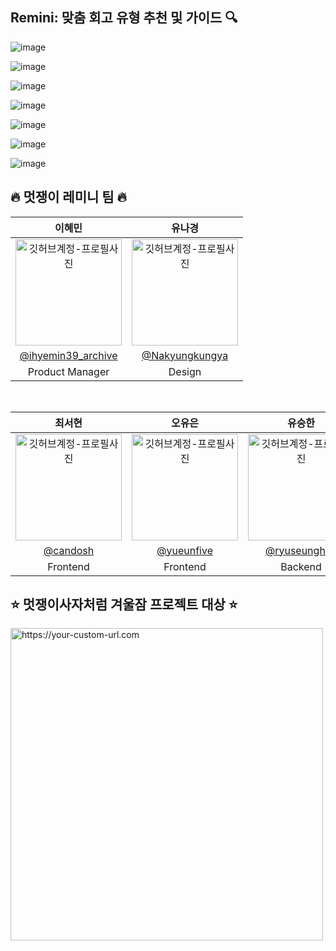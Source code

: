 ## Remini: 맞춤 회고 유형 추천 및 가이드 🔍

![image](https://github.com/Team-Remini/.github/assets/104755384/2fdc5655-7b16-48cc-ba6a-5784ebe4a21b)

![image](https://github.com/Team-Remini/.github/assets/104755384/1769a2be-8f6c-449d-b020-4f7269000774)

![image](https://github.com/Team-Remini/.github/assets/104755384/a9a760ba-e67f-45a9-ad98-2b72de9008ec)

![image](https://github.com/Team-Remini/.github/assets/104755384/604061db-7151-4124-aed5-1192cc397a43)

![image](https://github.com/Team-Remini/.github/assets/104755384/6aadbc3e-04c4-4817-af9f-4a372cf013f0)

![image](https://github.com/Team-Remini/.github/assets/104755384/351161c0-3077-4f28-9f99-3fcf536dc75a)

![image](https://github.com/Team-Remini/.github/assets/104755384/4d8920ee-6166-432d-aa93-c91a2db4a2e5)

## 🔥 멋쟁이 레미니 팀 🔥

|      이혜민       |          유나경         |                                                                                                   
| :------------------------------------------------------------------------------: | :---------------------------------------------------------------------------------------------------------------------------------------------------: |
|    <img src="https://avatars.githubusercontent.com/u/93399234?v=4" width="170" alt="깃허브계정-프로필사진"> |            <img src="https://i.namu.wiki/i/y7qTOOIL6nIa2cXybk511OASqwAGMgZiNjh6CtErz0ust7MPJaztzSYiypYevehQOjdJc-TQvTctUk7N629V7A.webp" width="170" alt="깃허브계정-프로필사진">    |
|   [@ihyemin39_archive](https://github.com/ihyemin39/)   |    [@Nakyungkungya](https://www.instagram.com/y_j.hooo/)  |
| Product Manager | Design |
<br/>

|      최서현       |          오유은         |       유승한        |       박수영        |                                                                                                    
| :------------------------------------------------------------------------------: | :---------------------------------------------------------------------------------------------------------------------------------------------------: | :---------------------------------------------------------------------------------------------------------------------------------------------------------------------------------------------------: | :---------------------------------------------------------------------------------------------------------------------------------------------------------------------------------------------------: |
|   <img src="https://avatars.githubusercontent.com/u/104755384?v=4" width="170" alt="깃허브계정-프로필사진"> |            <img src="https://avatars.githubusercontent.com/u/122276414?v=4" width="170" alt="깃허브계정-프로필사진">   |                 <img src="https://avatars.githubusercontent.com/u/106146847?v=4" width="170" alt="깃허브계정-프로필사진">   |                 <img src="https://avatars.githubusercontent.com/u/50361496?v=4" width="170" alt="깃허브계정-프로필사진">  |
|   [@candosh](https://github.com/candosh)   |    [@yueunfive](https://github.com/yueunfive)  | [@ryuseunghan](https://github.com/ryuseunghan)  | [@clap-0](https://github.com/clap-0)  |
| Frontend | Frontend | Backend | Backend |

## ⭐️ 멋쟁이사자처럼 겨울잠 프로젝트 대상 ⭐️
 <img src="https://github.com/Team-Remini/.github/assets/104755384/4a3b774e-096c-4d3e-8f03-4f46d2bd1894" width="500px" alt="https://your-custom-url.com"/>
